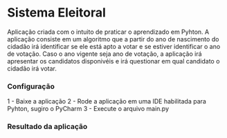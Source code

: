 # Sistema Eleitoral

Aplicação criada com o intuito de praticar o aprendizado em Pyhton. A aplicação consiste em um algoritmo que a partir do ano de nascimento do cidadão irá identificar
se ele está apto a votar e se estiver identificar o ano de votação. Caso o ano vigente seja ano de votação, a aplicação irá apresentar os candidatos disponivéis e irá
questionar em qual candidato o cidadão irá votar.

### Configuração ###

1 - Baixe a aplicação
2 - Rode a aplicação em uma IDE habilitada para Pyhton, sugiro o PyCharm
3 - Execute o arquivo main.py

### Resultado da aplicação ###

